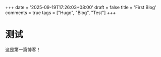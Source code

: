 +++
date = '2025-09-19T17:26:03+08:00'
draft = false
title = 'First Blog'
comments = true
tags = ["Hugo", "Blog", "Test"]
+++

# 测试
这是第一篇博客！